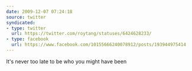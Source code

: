 ```yaml
---
date: 2009-12-07 07:24:18
source: twitter
syndicated:
- type: twitter
  url: https://twitter.com/roytang/statuses/6424628233/
- type: facebook
  url: https://www.facebook.com/10155666240078912/posts/193944975414
---
```


It's never too late to be who you might have been